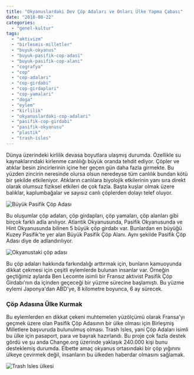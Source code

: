 ```yaml
---
title: "Okyanuslardaki Dev Çöp Adaları ve Onları Ülke Yapma Çabası"
date: "2018-08-22"
categories: 
  - "genel-kultur"
tags: 
  - "aktivizm"
  - "birlesmis-milletler"
  - "buyuk-okyanus"
  - "buyuk-pasifik-cop-adasi"
  - "buyuk-pasifik-cop-alani"
  - "cografya"
  - "cop"
  - "cop-adalari"
  - "cop-girdabi"
  - "cop-girdaplari"
  - "cop-yamalari"
  - "doga"
  - "eylem"
  - "kirlilik"
  - "okyanuslardaki-cop-adalari"
  - "pasifik-cop-girdabi"
  - "pasifik-okyanusu"
  - "plastik"
  - "trash-isles"
---
```


Dünya üzerindeki kirlilik devasa boyutlara ulaşmış durumda. Özellikle su kaynaklarındaki kirlenme canlılığı büyük oranda tehdit ediyor. Çöpler ve atıklar besin zincirlerinin içine her geçen gün daha fazla girmekte. Bu yüzden zincirin neresinde olursa olsun neredeyse tüm canlılık bundan kötü bir şekilde etkileniyor. Atıkların canlılara biyolojik etkilerinin yanı sıra direkt olarak olumsuz fiziksel etkileri de çok fazla. Başta kuşlar olmak üzere balıklar, kaplumbağalar ve sayısız canlı çöplerden dolayı telef oluyor.

![Büyük Pasifik Çöp Adası](../images/buyuk-pasifik-cop-adasi-e1534966902258-300x249.png)

Bu oluşumlar çöp adaları, çöp girdapları, çöp yamaları, çöp alanları gibi birçok farklı adla anılıyor. Atlantik Okyanusunda, Pasifik Okyanusunda ve Hint Okyanusunda bilinen 5 büyük çöp girdabı var. Bunlardan en büyüğü Kuzey Pasifik'te yer alan Büyük Pasifik Çöp Alanı. Aynı şekilde Pasifik Çöp Adası diye de adlandırılıyor.

![Okyanustaki çöp adası](../images/okyanustaki-cop-adasi.jpg)

Bu çöp adaları hakkında farkındalığı arttırmak için, bunların kamuoyunda dikkat çekmesi için çeşitli eylemlerde bulunan insanlar var. Örneğin geçtiğimiz aylarda Ben Lecomte isimli bir Fransız aktivist Pasifik Çöp Girdabı'nın da içinden geçeceği bir yüzme sürecine başlamıştı. Bu yüzme eylemi Japonya'dan ABD'ye, 8 kilometre boyunca, 6 ay sürecek.

### Çöp Adasına Ülke Kurmak

Bu eylemlerden en dikkat çekeni muhtemelen yüzölçümü olarak Fransa'yı geçmek üzere olan Pasifik Çöp Adasının bir ülke olması için Birleşmiş Milletlere başvuruda bulunulmuş olması. Trash Isles, yani Çöp Adaları isimli bu ülke için pasaport, para ve bayrak hazırlandı. Bu proje çok fazla destek gördü ve şu anda Change.org üzerinde yaklaşık 240.000 kişi bunu desteklemiş durumda. Elbette amaç okyanus ortasındaki bir çöp yığınını ülkeye çevirmek değil, insanların bu ülkeden haberdar olmasını sağlamak.

![Trash Isles ülkesi](../images/trash-isles-ulkesi-cop-adalari-ulkesi.jpg)
